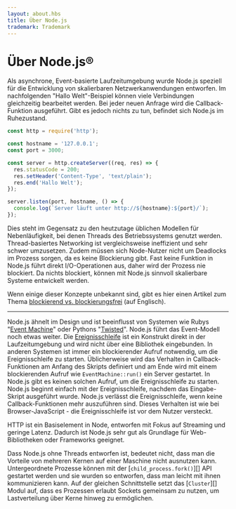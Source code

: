 ```yaml
---
layout: about.hbs
title: Über Node.js
trademark: Trademark
---
```


# Über Node.js®

Als asynchrone, Event-basierte Laufzeitumgebung wurde Node.js speziell für die Entwicklung von skalierbaren Netzwerkanwendungen entworfen. Im nachfolgenden "Hallo Welt"-Beispiel können viele Verbindungen gleichzeitig bearbeitet werden. Bei jeder neuen Anfrage wird die Callback-Funktion ausgeführt. Gibt es jedoch nichts zu tun, befindet sich Node.js im Ruhezustand.

```javascript
const http = require('http');

const hostname = '127.0.0.1';
const port = 3000;

const server = http.createServer((req, res) => {
  res.statusCode = 200;
  res.setHeader('Content-Type', 'text/plain');
  res.end('Hallo Welt');
});

server.listen(port, hostname, () => {
  console.log(`Server läuft unter http://${hostname}:${port}/`);
});
```

Dies steht im Gegensatz zu den heutzutage üblichen Modellen für Nebenläufigkeit, bei denen Threads des Betriebssystems genutzt werden. Thread-basiertes Networking ist vergleichsweise ineffizient und sehr schwer umzusetzen. Zudem müssen sich Node-Nutzer nicht um Deadlocks im Prozess sorgen, da es keine Blockierung gibt. Fast keine Funktion in Node.js führt direkt I/O-Operationen aus, daher wird der Prozess nie blockiert. Da nichts blockiert, können mit Node.js sinnvoll skalierbare Systeme entwickelt werden.

Wenn einige dieser Konzepte unbekannt sind, gibt es hier einen Artikel zum Thema [blockierend vs. blockierungsfrei](/en/docs/guides/blocking-vs-non-blocking/) (auf Englisch).

---

Node.js ähnelt im Design und ist beeinflusst von Systemen wie Rubys "[Event Machine](https://github.com/eventmachine/eventmachine)" oder Pythons "[Twisted](https://twistedmatrix.com/trac/)". Node.js führt das Event-Modell noch etwas weiter. Die [Ereignisschleife](/en/docs/guides/event-loop-timers-and-nexttick/) ist ein Konstrukt direkt in der Laufzeitumgebung und wird nicht über eine Bibliothek eingebunden. In anderen Systemen ist immer ein blockierender Aufruf notwendig, um die Ereignisschleife zu starten. Üblicherweise wird das Verhalten in Callback-Funktionen am Anfang des Skripts definiert und am Ende wird mit einem blockierenden Aufruf wie `EventMachine::run()` ein Server gestartet. In Node.js gibt es keinen solchen Aufruf, um die Ereignisschleife zu starten. Node.js beginnt einfach mit der Ereignisschleife, nachdem das Eingabe-Skript ausgeführt wurde. Node.js verlässt die Ereignisschleife, wenn keine Callback-Funktionen mehr auszuführen sind. Dieses Verhalten ist wie bei Browser-JavaScript - die Ereignisschleife ist vor dem Nutzer versteckt.

HTTP ist ein Basiselement in Node, entworfen mit Fokus auf Streaming und geringe Latenz. Dadurch ist Node.js sehr gut als Grundlage für Web-Bibliotheken oder Frameworks geeignet.

Dass Node.js ohne Threads entworfen ist, bedeutet nicht, dass man die Vorteile von mehreren Kernen auf einer Maschine nicht ausnutzen kann. Untergeordnete Prozesse können mit der [`child_process.fork()`][] API gestartet werden und sie wurden so entworfen, dass man leicht mit ihnen kommunizieren kann. Auf der gleichen Schnittstelle setzt das [`Cluster`][] Modul auf, dass es Prozessen erlaubt Sockets gemeinsam zu nutzen, um Lastverteilung über Kerne hinweg zu ermöglichen.
